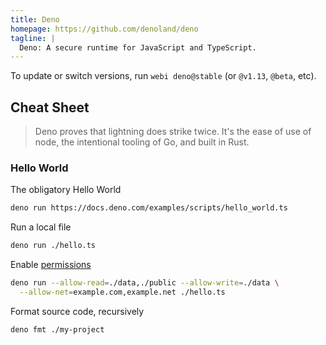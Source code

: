 ```yaml
---
title: Deno
homepage: https://github.com/denoland/deno
tagline: |
  Deno: A secure runtime for JavaScript and TypeScript.
---
```


To update or switch versions, run `webi deno@stable` (or `@v1.13`, `@beta`,
etc).

## Cheat Sheet

> Deno proves that lightning does strike twice. It's the ease of use of node,
> the intentional tooling of Go, and built in Rust.

### Hello World

The obligatory Hello World

```sh
deno run https://docs.deno.com/examples/scripts/hello_world.ts
```

Run a local file

```sh
deno run ./hello.ts
```

Enable [permissions](https://deno.land/manual/getting_started/permissions)

```sh
deno run --allow-read=./data,./public --allow-write=./data \
  --allow-net=example.com,example.net ./hello.ts
```

Format source code, recursively

```sh
deno fmt ./my-project
```
